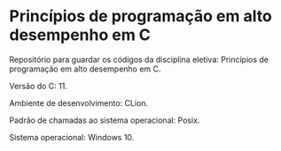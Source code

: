 # Princípios de programação em alto desempenho em C

Repositório para guardar os códigos da disciplina eletiva: Princípios de programação em alto desempenho em C.

Versão do C: 11.

Ambiente de desenvolvimento: CLion.

Padrão de chamadas ao sistema operacional: Posix.

Sistema operacional: Windows 10.